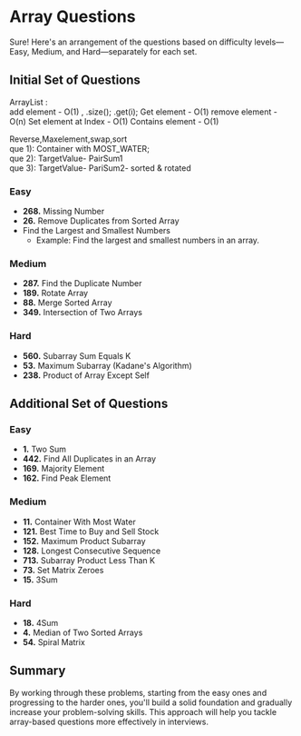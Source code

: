# Array Questions

Sure! Here's an arrangement of the questions based on difficulty levels—Easy, Medium, and Hard—separately for each set.

## Initial Set of Questions

ArrayList :  
add element -          O(1) , .size(); .get(i);
Get element  -         O(1)
remove element -       O(n)
Set element at Index - O(1)
Contains element -     O(1)  
  
Reverse,Maxelement,swap,sort  
que 1): Container with MOST_WATER;  
que 2): TargetValue- PairSum1  
que 3): TargetValue- PariSum2- sorted & rotated   
  

### Easy
- **268.** Missing Number
- **26.** Remove Duplicates from Sorted Array
- Find the Largest and Smallest Numbers
  - Example: Find the largest and smallest numbers in an array.

### Medium
- **287.** Find the Duplicate Number
- **189.** Rotate Array
- **88.** Merge Sorted Array
- **349.** Intersection of Two Arrays

### Hard
- **560.** Subarray Sum Equals K
- **53.** Maximum Subarray (Kadane's Algorithm)
- **238.** Product of Array Except Self

## Additional Set of Questions

### Easy
- **1.** Two Sum
- **442.** Find All Duplicates in an Array
- **169.** Majority Element
- **162.** Find Peak Element

### Medium
- **11.** Container With Most Water
- **121.** Best Time to Buy and Sell Stock
- **152.** Maximum Product Subarray
- **128.** Longest Consecutive Sequence
- **713.** Subarray Product Less Than K
- **73.** Set Matrix Zeroes
- **15.** 3Sum

### Hard
- **18.** 4Sum
- **4.** Median of Two Sorted Arrays
- **54.** Spiral Matrix

## Summary

By working through these problems, starting from the easy ones and progressing to the harder ones, you'll build a solid foundation and gradually increase your problem-solving skills. This approach will help you tackle array-based questions more effectively in interviews.
